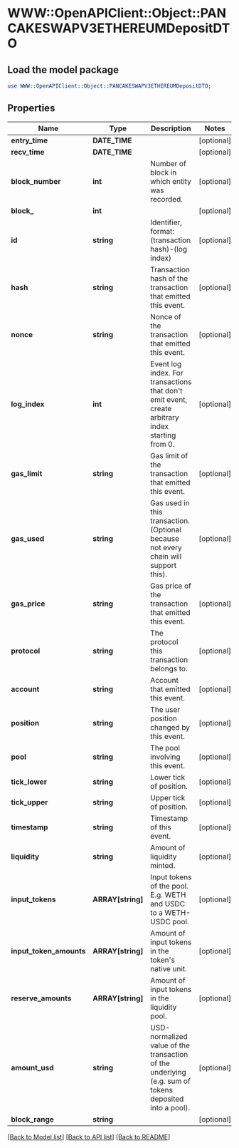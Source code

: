 # WWW::OpenAPIClient::Object::PANCAKESWAPV3ETHEREUMDepositDTO

## Load the model package
```perl
use WWW::OpenAPIClient::Object::PANCAKESWAPV3ETHEREUMDepositDTO;
```

## Properties
Name | Type | Description | Notes
------------ | ------------- | ------------- | -------------
**entry_time** | **DATE_TIME** |  | [optional] 
**recv_time** | **DATE_TIME** |  | [optional] 
**block_number** | **int** | Number of block in which entity was recorded. | [optional] 
**block_** | **int** |  | [optional] 
**id** | **string** | Identifier, format: (transaction hash)-(log index) | [optional] 
**hash** | **string** | Transaction hash of the transaction that emitted this event. | [optional] 
**nonce** | **string** | Nonce of the transaction that emitted this event. | [optional] 
**log_index** | **int** | Event log index. For transactions that don&#39;t emit event, create arbitrary index starting from 0. | [optional] 
**gas_limit** | **string** | Gas limit of the transaction that emitted this event. | [optional] 
**gas_used** | **string** | Gas used in this transaction. (Optional because not every chain will support this). | [optional] 
**gas_price** | **string** | Gas price of the transaction that emitted this event. | [optional] 
**protocol** | **string** | The protocol this transaction belongs to. | [optional] 
**account** | **string** | Account that emitted this event. | [optional] 
**position** | **string** | The user position changed by this event. | [optional] 
**pool** | **string** | The pool involving this event. | [optional] 
**tick_lower** | **string** | Lower tick of position. | [optional] 
**tick_upper** | **string** | Upper tick of position. | [optional] 
**timestamp** | **string** | Timestamp of this event. | [optional] 
**liquidity** | **string** | Amount of liquidity minted. | [optional] 
**input_tokens** | **ARRAY[string]** | Input tokens of the pool. E.g. WETH and USDC to a WETH-USDC pool. | [optional] 
**input_token_amounts** | **ARRAY[string]** | Amount of input tokens in the token&#39;s native unit. | [optional] 
**reserve_amounts** | **ARRAY[string]** | Amount of input tokens in the liquidity pool. | [optional] 
**amount_usd** | **string** | USD-normalized value of the transaction of the underlying (e.g. sum of tokens deposited into a pool). | [optional] 
**block_range** | **string** |  | [optional] 

[[Back to Model list]](../README.md#documentation-for-models) [[Back to API list]](../README.md#documentation-for-api-endpoints) [[Back to README]](../README.md)


